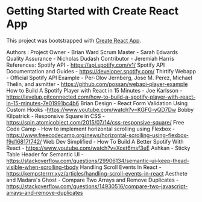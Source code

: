 # Getting Started with Create React App

This project was bootstrapped with [Create React App](https://github.com/facebook/create-react-app).

Authors :
  Project Owner - Brian Ward
  Scrum Master - Sarah Edwards
  Quality Assurance - Nicholas Dudash
  Contributor - Jeremiah Harris
References:
  Spotify API - https://api.spotify.com/v1/
  Spotify API Documentation and Guides - https://developer.spotify.com/
  Thirtify Webapp - Official Spotify API Example - Per-Olov Jernberg, Jose M. Perez, Michael Thelin, and asmitter - https://github.com/possan/webapi-player-example
  How to Build A Spotify Player with React in 15 Minutes - Joe Karlsson - https://levelup.gitconnected.com/how-to-build-a-spotify-player-with-react-in-15-minutes-7e01991bc4b6
  Brian Design - React Form Validation Using Custom Hooks -https://www.youtube.com/watch?v=KGFG-yQD7Dw
  Bobby Kilpatrick - Responsive Square in CSS - https://spin.atomicobject.com/2015/07/14/css-responsive-square/
  Free Code Camp - How to implement horizontal scrolling using Flexbox - https://www.freecodecamp.org/news/horizontal-scrolling-using-flexbox-f9d16817f742/
  Web Dev Simplified - How To Build A Better Spotify With React - https://www.youtube.com/watch?v=Xcet6msf3eE
  Ashkan - Sticky Table Header for Semantic UI - https://stackoverflow.com/questions/29906134/semantic-ui-keep-thead-visible-when-scrolling-tbody
  Handling Scroll Events In React - https://kempsterrrr.xyz/articles/handling-scroll-events-in-react
  Aesthete and Madara's Ghost - Compare Two Arrays and Remove Duplicates - https://stackoverflow.com/questions/14930516/compare-two-javascript-arrays-and-remove-duplicates
